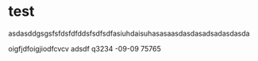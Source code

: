 # test
asdasddgsgsfsfdsfdfddsfsdfsdfasiuhdaisuhasasaasdasdasadsadasdasda

oigfjdfoigjiodfcvcv
adsdf
q3234
-09-09
75765
